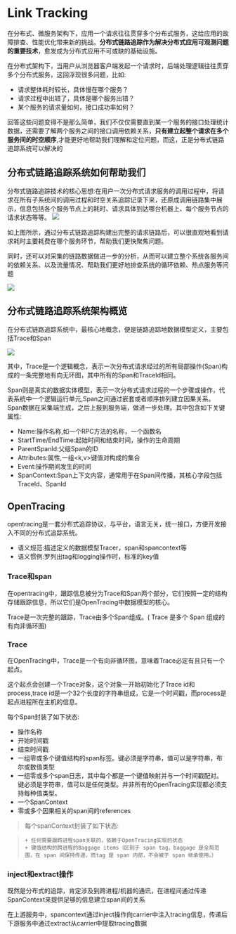 # Link Tracking


在分布式、微服务架构下，应用一个请求往往贯穿多个分布式服务，这给应用的故障排查、性能优化带来新的挑战。**分布式链路追踪作为解决分布式应用可观测问题的重要技术**，愈发成为分布式应用不可或缺的基础设施。


在分布式架构下，当用户从浏览器客户端发起一个请求时，后端处理逻辑往往贯穿多个分布式服务，这回浮现很多问题，比如:

+ 请求整体耗时较长，具体慢在哪个服务？
+ 请求过程中出错了，具体是哪个服务出错？
+ 某个服务的请求量如何，接口成功率如何？

回答这些问题变得不是那么简单，我们不仅仅需要直到某一个服务的接口处理统计数据，还需要了解两个服务之间的接口调用依赖关系，**只有建立起整个请求在多个服务间的时空顺序**,才能更好地帮助我们理解和定位问题，而这，正是分布式链路追踪系统可以解决的

## 分布式链路追踪系统如何帮助我们

分布式链路追踪技术的核心思想:在用户一次分布式请求服务的调用过程中，将请求在所有子系统间的调用过程和时空关系追踪记录下来，还原成调用链路集中展示，信息包括各个服务节点上的耗时、请求具体到达哪台机器上、每个服务节点的请求状态等等。
![](https://img-blog.csdnimg.cn/img_convert/af3e0a420388d2d9e752e27a15525157.png)

如上图所示，通过分布式链路追踪构建出完整的请求链路后，可以很直观地看到请求耗时主要耗费在哪个服务环节，帮助我们更快聚焦问题。

同时，还可以对采集的链路数据做进一步的分析，从而可以建立整个系统各服务间的依赖关系、以及流量情况、帮助我们更好地排查系统的循环依赖、热点服务等问题

![](https://img-blog.csdnimg.cn/img_convert/1fe8ad15149df520671b258c738c6efd.png)


## 分布式链路追踪系统架构概览

在分布式链路追踪系统中，最核心地概念，便是链路追踪地数据模型定义，主要包括Trace和Span

![](https://img-blog.csdnimg.cn/img_convert/5af8bf7268f960844cca37a3c3836d7e.png)

其中，Trace是一个逻辑概念，表示一次分布式请求经过的所有局部操作(Span)构成的一条完整地有向无环图，其中所有的Span和TraceId相同。

Span则是真实的数据实体模型，表示一次分布式请求过程的一个步骤或操作，代表系统中一个逻辑运行单元,Span之间通过嵌套或者顺序排列建立因果关系。Span数据在采集端生成，之后上报到服务端，做进一步处理。其中包含如下关键属性:

+ Name:操作名称,如一个RPC方法的名称，一个函数名
+ StartTime/EndTime:起始时间和结束时间，操作的生命周期
+ ParentSpanId:父级Span的ID
+ Attributes:属性,一组<k,v>键值对构成的集合
+ Event:操作期间发生的时间
+ SpanContext:Span上下文内容，通常用于在Span间传播，其核心字段包括TraceId、SpanId



## OpenTracing

opentracing是一套分布式追踪协议，与平台，语言无关，统一接口，方便开发接入不同的分布式追踪系统。

+ 语义规范:描述定义的数据模型Tracer，span和spancontext等
+ 语义惯例:罗列出tag和logging操作时，标准的key值

### Trace和span

在opentracing中，跟踪信息被分为Trace和Span两个部分，它们按照一定的结构存储跟踪信息，所以它们是OpenTracing中数据模型的核心。

Trace是一次完整的跟踪，Trace由多个Span组成。( Trace 是多个 Span 组成的有向非循环图)


### Trace

在OpenTracing中，Trace是一个有向非循环图，意味着Trace必定有且只有一个起点。

这个起点会创建一个Trace对象，这个对象一开始初始化了Trace id和process,trace id是一个32个长度的字符串组成，它是一个时间戳，而process是起点进程所在主机的信息。

每个Span封装了如下状态:

+ 操作名称
+ 开始时间戳
+ 结束时间戳
+ 一组零或多个键值结构的span标签。键必须是字符串，值可以是字符串，布尔或数值类型
+ 一组零或多个span日志，其中每个都是一个键值映射并与一个时间戳配对。键必须是字符串，值可以是任何类型。并非所有的OpenTracing实现都必须支持每种值类型。
+ 一个SpanContext
+ 零或多个因果相关的span间的references

> 每个spanContext封装了如下状态:

>     + 任何需要跟跨进程span关联的，依赖于OpenTracing实现的状态
>     + 键值结构的跨进程的Baggage items（区别于 span tag，baggage 是全局范围，在 span 间保持传递，而tag 是 span 内部，不会被子 span 继承使用。）


### inject和extract操作

既然是分布式的追踪，肯定涉及到跨进程/机器的通讯，在进程间通过传递SpanContext来提供足够的信息建立span间的关系

在上游服务中，spancontext通过inject操作向carrier中注入tracing信息，传递后下游服务中通过extract从carrier中提取tracing数据